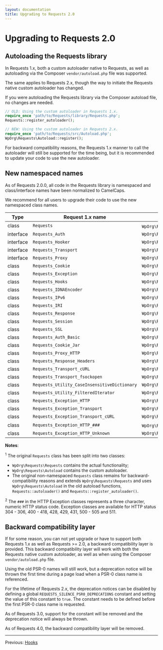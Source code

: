 ```yaml
---
layout: documentation
title: Upgrading to Requests 2.0
---
```


Upgrading to Requests 2.0
=========================

Autoloading the Requests library
--------------------------------

In Requests 1.x, both a custom autoloader native to Requests, as well as autoloading
via the Composer `vendor/autoload.php` file was supported.

The same applies to Requests 2.x, though the way to initiate the Requests native
custom autoloader has changed.

If you were autoloading the Requests library via the Composer autoload file,
no changes are needed.

```php
// OLD: Using the custom autoloader in Requests 1.x.
require_once 'path/to/Requests/library/Requests.php';
Requests::register_autoloader();

// NEW: Using the custom autoloader in Requests 2.x.
require_once 'path/to/Requests/src/Autoload.php';
WpOrg\Requests\Autoload::register();
```

For backward compatibility reasons, the Requests 1.x manner to call the autoloader
will still be supported for the time being, but it is recommended to update
your code to use the new autoloader.


New namespaced names
--------------------

As of Requests 2.0.0, all code in the Requests library is namespaced and
class/interface names have been normalized to CamelCaps.

We recommend for all users to upgrade their code to use the new namespaced
class names.

| Type      | Request 1.x name                             | Requests >= 2.0 name                                                    |
|-----------|----------------------------------------------|-------------------------------------------------------------------------|
| class     | `Requests`                                   | `WpOrg\Requests\Requests` <strong><sup>1</sup></strong>                 |
| interface | `Requests_Auth`                              | `WpOrg\Requests\Auth`                                                   |
| interface | `Requests_Hooker`                            | `WpOrg\Requests\Hooker`                                                 |
| interface | `Requests_Transport`                         | `WpOrg\Requests\Transport`                                              |
| interface | `Requests_Proxy`                             | `WpOrg\Requests\Proxy`                                                  |
| class     | `Requests_Cookie`                            | `WpOrg\Requests\Cookie`                                                 |
| class     | `Requests_Exception`                         | `WpOrg\Requests\Exception`                                              |
| class     | `Requests_Hooks`                             | `WpOrg\Requests\Hooks`                                                  |
| class     | `Requests_IDNAEncoder`                       | `WpOrg\Requests\IdnaEncoder`                                            |
| class     | `Requests_IPv6`                              | `WpOrg\Requests\Ipv6`                                                   |
| class     | `Requests_IRI`                               | `WpOrg\Requests\Iri`                                                    |
| class     | `Requests_Response`                          | `WpOrg\Requests\Response`                                               |
| class     | `Requests_Session`                           | `WpOrg\Requests\Session`                                                |
| class     | `Requests_SSL`                               | `WpOrg\Requests\Ssl`                                                    |
| class     | `Requests_Auth_Basic`                        | `WpOrg\Requests\Auth\Basic`                                             |
| class     | `Requests_Cookie_Jar`                        | `WpOrg\Requests\Cookie\Jar`                                             |
| class     | `Requests_Proxy_HTTP`                        | `WpOrg\Requests\Proxy\Http`                                             |
| class     | `Requests_Response_Headers`                  | `WpOrg\Requests\Response\Headers`                                       |
| class     | `Requests_Transport_cURL`                    | `WpOrg\Requests\Transport\Curl`                                         |
| class     | `Requests_Transport_fsockopen`               | `WpOrg\Requests\Transport\Fsockopen`                                    |
| class     | `Requests_Utility_CaseInsensitiveDictionary` | `WpOrg\Requests\Utility\CaseInsensitiveDictionary`                      |
| class     | `Requests_Utility_FilteredIterator`          | `WpOrg\Requests\Utility\FilteredIterator`                               |
| class     | `Requests_Exception_HTTP`                    | `WpOrg\Requests\Exception\Http`                                         |
| class     | `Requests_Exception_Transport`               | `WpOrg\Requests\Exception\Transport`                                    |
| class     | `Requests_Exception_Transport_cURL`          | `WpOrg\Requests\Exception\Transport\Curl`                               |
| class     | `Requests_Exception_HTTP_###`                | `WpOrg\Requests\Exception\Http\Status###` <strong><sup>2</sup></strong> |
| class     | `Requests_Exception_HTTP_Unknown`            | `WpOrg\Requests\Exception\Http\StatusUnknown`                           |


**Notes**:

<sup>1</sup> The original `Requests` class has been split into two classes:
* `WpOrg\Requests\Requests` contains the actual functionality;
* `WpOrg\Requests\Autoload` contains the custom autoloader.
* The original non-namespaced `Requests` class remains for backward-compatibility
    reasons and extends `WpOrg\Requests\Requests` and uses `WpOrg\Requests\Autoload`
    in the old autoload functions, `Requests::autoloader()` and
    `Requests::register_autoloader()`.

<sup>2</sup> The `###` in the HTTP Exception classes represents a three character,
numeric HTTP status code.
Exception classes are available for HTTP status 304 - 306, 400 - 418,
428, 429, 431, 500 - 505 and 511.


Backward compatibility layer
----------------------------

If for some reason, you can not yet upgrade or have to support both Requests 1.x
as well as Requests >= 2.0, a backward compatibility layer is provided.
This backward compatibility layer will work with both the Requests native
custom autoloader, as well as when using the Composer `vendor/autoload.php` file.

Using the old PSR-0 names will still work, but a deprecation notice will be
thrown the first time during a page load when a PSR-0 class name is referenced.

For the lifetime of Requests 2.x, the deprecation notices can be disabled by
defining a global `REQUESTS_SILENCE_PSR0_DEPRECATIONS` constant and
setting the value of this constant to `true`.
The constant needs to be defined before the first PSR-0 class name is requested.

As of Requests 3.0, support for the constant will be removed and
the deprecation notice will always be thrown.

As of Requests 4.0, the backward compatibility layer will be removed.

***

Previous: [Hooks](hooks.html)

